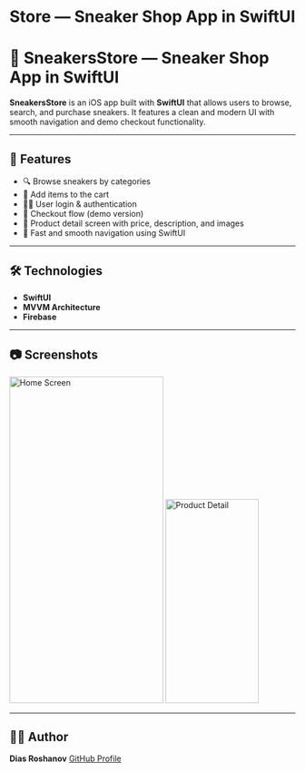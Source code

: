 #  Store — Sneaker Shop App in SwiftUI

# 🏪 SneakersStore — Sneaker Shop App in SwiftUI

**SneakersStore** is an iOS app built with **SwiftUI** that allows users to browse, search, and purchase sneakers. It features a clean and modern UI with smooth navigation and demo checkout functionality.

---

## 📱 Features

* 🔍 Browse sneakers by categories
* 🛒 Add items to the cart
* 👨‍💻 User login & authentication
* 🧾 Checkout flow (demo version)
* 📄 Product detail screen with price, description, and images
* 🚀 Fast and smooth navigation using SwiftUI

---

## 🛠 Technologies

* **SwiftUI**
* **MVVM Architecture**
* **Firebase**

---

## 📷 Screenshots

<p float="left">
  <img width="271" height="576" alt="Home Screen" src="https://github.com/user-attachments/assets/b09e0a46-654c-4277-8990-4388b55ed3a7" />
  <img width="164" height="360" alt="Product Detail" src="https://github.com/user-attachments/assets/9fd36a4c-83ec-4027-a662-fbe15f4923cd" />
</p>

---

## 👨‍💻 Author

**Dias Roshanov**
[GitHub Profile](https://github.com/diasroshanov)





